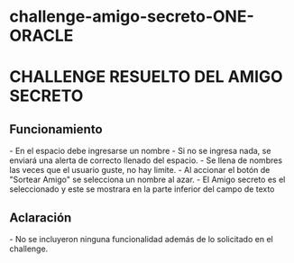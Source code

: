 # challenge-amigo-secreto-ONE-ORACLE
<h1>CHALLENGE RESUELTO DEL AMIGO SECRETO</h1>

<h2>Funcionamiento</h2>
-  En el espacio debe ingresarse un nombre
- Si no se ingresa nada, se enviará una alerta de correcto llenado del espacio.
- Se llena de nombres las veces que el usuario guste, no hay limite.
- Al accionar el botón de "Sortear Amigo" se selecciona un nombre al azar.
- El Amigo secreto es el seleccionado y este se mostrara en la parte inferior del campo de texto

<h2>Aclaración</h2>
- No se incluyeron ninguna funcionalidad además de lo solicitado en el challenge.

